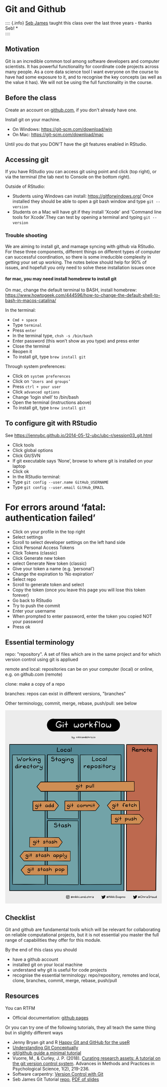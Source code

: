 # Git and Github

:::: {.info}
[Seb James](https://www.sheffield.ac.uk/psychology/people/research/sebastian-james-0) taught this class over the last three years - thanks Seb!
*  
::::


## Motivation

Git is an incredible common tool among software developers and computer scientists. It has powerful functionality for coordinate code projects across many people. As a core data science tool I want everyone on the course to have had some exposure to it, and to recognise the key concepts (as well as the value it has). We will not be using the full functionality in the course.


## Before the class

Create an account on [github.com](https://github.com/), if you don't already have one.

Install git on your machine. 

  * On Windows: https://git-scm.com/download/win
  * On Mac: https://git-scm.com/download/mac
  
Until you do that you DON'T have the git features enabled in RStudio.


## Accessing git 

If you have RStudio you can access git using point and click (top right), or via the terminal (the tab next to Console on the bottom right). 

Outside of RStudio:

 * Students using Windows can install: https://gitforwindows.org/ Once installed they should be able to open a git bash window and type ``git --version``
 * Students on a Mac will have git if they install 'Xcode' and 'Command line tools for Xcode'.They can test by opening a terminal and typing ``git --version``
 

### Trouble shooting

We are aiming to install git, and mamage syncing with github via RStudio. For these three components, different things on different types of computer can successful coordination, so there is some irreducible complexity in getting your set up working. The notes below should help for 90% of issues, and hopefull you only need to solve these installation issues once

#### for mac, you may need install homebrew to install git

On mac, change the default terminal to BASH, install homebrew:
https://www.howtogeek.com/444596/how-to-change-the-default-shell-to-bash-in-macos-catalina/ 

In the terminal:

 * ``Cmd + space``
 * Type ``terminal``
 * Press ``enter``
 * In the terminal type, ``chsh -s /bin/bash``
 * Enter password (this won’t show as you type) and press enter
 * Close the terminal
 * Reopen it
 * To install git, type ``brew install git``

Through system preferences:

 * Click on ``system preferences``
 * Click on ``‘Users and groups’``
 * Press ``ctrl + your user``
 * Click ``advanced options``
 * Change ‘login shell’ to /bin/bash
 * Open the terminal (instructions above)
 * To install git, type ``brew install git``

## To configure git with RStudio

See https://jennybc.github.io/2014-05-12-ubc/ubc-r/session03_git.html

 * Click tools
 * Click global options
 * Click Git/SVN
 * If git executable says ‘None’, browse to where git is installed on your laptop
 * Click ok
 * In the RStudio terminal:
 * Type ``git config --user.name GitHub_USERNAME``
 * Type ``git config --user.email GitHub_EMAIL``

# For errors around ‘fatal: authentication failed’

 * Click on your profile in the top right
 * Select settings
 * Scroll to select developer settings on the left hand side
 * Click Personal Access Tokens
 * Click Tokens (classic)
 * Click Generate new token 
 * select Generate New token (classic)
 * Give your token a name (e.g. ‘personal’)
 * Change the expiration to ‘No expiration’
 * Select repo
 * Scroll to generate token and select
 * Copy the token (once you leave this page you will lose this token forever)
 * Go back to RStudio
 * Try to push the commit
 * Enter your username
 * When prompted to enter password, enter the token you copied NOT your password
 * Press ok


## Essential terminology

repo: "repository". A set of files which are in the same project and for which version control using git is appliued

remote and local: repositories can be on your computer (local) or online, e.g. on github.com (remote)

clone: make a copy of a repo

branches: repos can exist in different versions, "branches"

Other terminology, commit, merge, rebase, push/pull: see below

![Nikki Siapno "Git workflow"](images/gitworkflow.jpeg)


## Checklist

Git and github are fundamental tools which will be relevant for collaborating on reliable computational projects, but it is not essential you master the full range of capabilities they offer for this module.

By the end of this class you should

* have a github account
* installed git on your local machine
* understand why git is useful for code projects
* recognise the essential terminology: repo/repository, remotes and local, clone, branches, commit, merge, rebase, push/pull

## Resources

You can RTFM

* Official documentation: [github pages](https://help.github.com/en/github/working-with-github-pages)

Or you can try one of the following tutorials, they all teach the same thing but in slightly different ways

* Jenny Bryan git and R [Happy Git and GitHub for the useR](https://happygitwithr.com/index.html)
* [Understanding Git Conceptually](https://www.sbf5.com/~cduan/technical/git/)
* [git/github guide a minimal tutorial](https://kbroman.org/github_tutorial/)
* Vuorre, M., & Curley, J. P. (2018). [Curating research assets: A tutorial on the git version control system](https://journals.sagepub.com/doi/full/10.1177/2515245918754826). Advances in Methods and Practices in Psychological Science, 1(2), 219-236.
* Software carpentry: [Version Control with Git](https://swcarpentry.github.io/git-novice/)
* Seb James Git Tutorial [repo](https://github.com/ABRG-Models/GitTutorial), [PDF of slides](https://github.com/ABRG-Models/GitTutorial/blob/master/talk.pdf)


